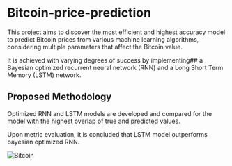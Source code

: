 # Bitcoin-price-prediction

This project aims to discover the most efficient and highest accuracy model to predict Bitcoin prices from various machine learning algorithms, considering multiple parameters that affect the Bitcoin value. 

It is achieved with varying degrees of success by implementing##  a Bayesian optimized recurrent neural network (RNN) and a Long Short Term Memory (LSTM) network.


## Proposed Methodology

Optimized RNN and LSTM models are developed and compared for the model with the highest overlap of true and predicted values. 

Upon metric evaluation, it is concluded that LSTM model outperforms bayesian optimized RNN. 

![Bitcoin](https://github.com/user-attachments/assets/03be1e57-d277-4527-8895-234464af57b3)

